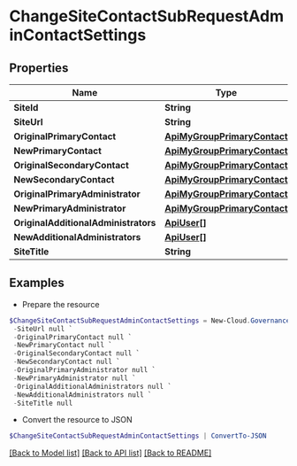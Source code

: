 # ChangeSiteContactSubRequestAdminContactSettings
## Properties

Name | Type | Description | Notes
------------ | ------------- | ------------- | -------------
**SiteId** | **String** |  | [optional] 
**SiteUrl** | **String** |  | [optional] 
**OriginalPrimaryContact** | [**ApiMyGroupPrimaryContact**](ApiMyGroupPrimaryContact.md) |  | [optional] 
**NewPrimaryContact** | [**ApiMyGroupPrimaryContact**](ApiMyGroupPrimaryContact.md) |  | [optional] 
**OriginalSecondaryContact** | [**ApiMyGroupPrimaryContact**](ApiMyGroupPrimaryContact.md) |  | [optional] 
**NewSecondaryContact** | [**ApiMyGroupPrimaryContact**](ApiMyGroupPrimaryContact.md) |  | [optional] 
**OriginalPrimaryAdministrator** | [**ApiMyGroupPrimaryContact**](ApiMyGroupPrimaryContact.md) |  | [optional] 
**NewPrimaryAdministrator** | [**ApiMyGroupPrimaryContact**](ApiMyGroupPrimaryContact.md) |  | [optional] 
**OriginalAdditionalAdministrators** | [**ApiUser[]**](ApiUser.md) |  | [optional] 
**NewAdditionalAdministrators** | [**ApiUser[]**](ApiUser.md) |  | [optional] 
**SiteTitle** | **String** | Site Title | [optional] 

## Examples

- Prepare the resource
```powershell
$ChangeSiteContactSubRequestAdminContactSettings = New-Cloud.Governance.ClientChangeSiteContactSubRequestAdminContactSettings  -SiteId null `
 -SiteUrl null `
 -OriginalPrimaryContact null `
 -NewPrimaryContact null `
 -OriginalSecondaryContact null `
 -NewSecondaryContact null `
 -OriginalPrimaryAdministrator null `
 -NewPrimaryAdministrator null `
 -OriginalAdditionalAdministrators null `
 -NewAdditionalAdministrators null `
 -SiteTitle null
```

- Convert the resource to JSON
```powershell
$ChangeSiteContactSubRequestAdminContactSettings | ConvertTo-JSON
```

[[Back to Model list]](../README.md#documentation-for-models) [[Back to API list]](../README.md#documentation-for-api-endpoints) [[Back to README]](../README.md)

